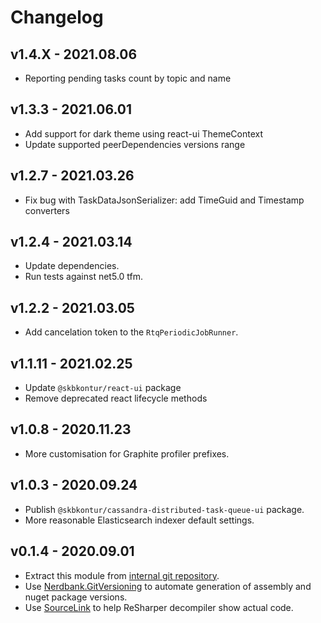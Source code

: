 # Changelog

## v1.4.X - 2021.08.06
- Reporting pending tasks count by topic and name

## v1.3.3 - 2021.06.01
- Add support for dark theme using react-ui ThemeContext
- Update supported peerDependencies versions range

## v1.2.7 - 2021.03.26
- Fix bug with TaskDataJsonSerializer: add TimeGuid and Timestamp converters

## v1.2.4 - 2021.03.14
- Update dependencies.
- Run tests against net5.0 tfm.

## v1.2.2 - 2021.03.05
- Add cancelation token to the `RtqPeriodicJobRunner`.

## v1.1.11 - 2021.02.25
- Update `@skbkontur/react-ui` package
- Remove deprecated react lifecycle methods

## v1.0.8 - 2020.11.23
- More customisation for Graphite profiler prefixes.

## v1.0.3 - 2020.09.24
- Publish `@skbkontur/cassandra-distributed-task-queue-ui` package.
- More reasonable Elasticsearch indexer default settings.

## v0.1.4 - 2020.09.01
- Extract this module from [internal git repository](https://git.skbkontur.ru/edi/edi/tree/f34434a2a859ad584c141329a94f0bee61eb005f/RemoteTaskQueue).
- Use [Nerdbank.GitVersioning](https://github.com/dotnet/Nerdbank.GitVersioning) to automate generation of assembly and nuget package versions.
- Use [SourceLink](https://github.com/dotnet/sourcelink) to help ReSharper decompiler show actual code.
